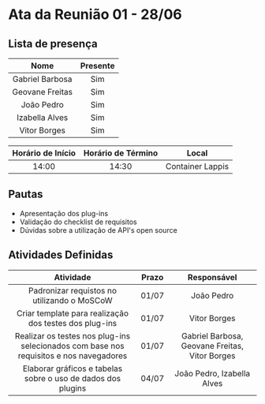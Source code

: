 # Ata da Reunião 01 - 28/06

## Lista de presença

| Nome | Presente |
|:----:|:--------:|
| Gabriel Barbosa | Sim |
| Geovane Freitas | Sim |
| João Pedro | Sim |
| Izabella Alves | Sim |
| Vitor Borges| Sim |

| Horário de Início | Horário de Término | Local |
|:-----------------:|:------------------:|:-----:|
| 14:00    | 14:30 | Container Lappis |

## Pautas

* Apresentação dos plug-ins
* Validação do checklist de requisitos
* Dúvidas sobre a utilização de API's open source

## Atividades Definidas

| Atividade | Prazo | Responsável |
|:---------:|:-----:|:-----------:|
| Padronizar requistos no utilizando o MoSCoW | 01/07 | João Pedro |
| Criar template para realização dos testes dos plug-ins | 01/07 | Vitor Borges |
| Realizar os testes nos plug-ins selecionados com base nos requisitos e nos navegadores | 01/07 | Gabriel Barbosa, Geovane Freitas, Vitor Borges |
| Elaborar gráficos e tabelas sobre o uso de dados dos plugins | 04/07 | João Pedro, Izabella Alves |